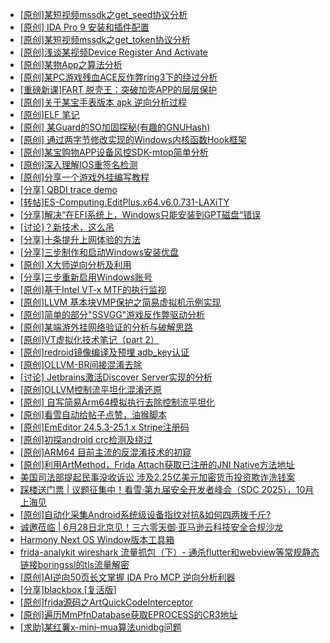 + [[原创]某短视频mssdk之get_seed协议分析](https://bbs.kanxue.com/thread-287288.htm)
+ [[原创] IDA Pro 9 安装和插件配置](https://bbs.kanxue.com/thread-285604.htm)
+ [[原创]某短视频mssdk之get_token协议分析](https://bbs.kanxue.com/thread-287008.htm)
+ [[原创]浅谈某视频Device Register And Activate](https://bbs.kanxue.com/thread-287316.htm)
+ [[原创]某物App之算法分析](https://bbs.kanxue.com/thread-287289.htm)
+ [[原创]某PC游戏残血ACE反作弊ring3下的绕过分析](https://bbs.kanxue.com/thread-284667.htm)
+ [[重磅新课]FART 脱壳王：突破加壳APP的层层保护](https://bbs.kanxue.com/thread-282921.htm)
+ [[原创]关于某宝手表版本 apk 逆向分析过程](https://bbs.kanxue.com/thread-287025.htm)
+ [[原创]ELF 笔记](https://bbs.kanxue.com/thread-287319.htm)
+ [[原创] 某Guard的SO加固探秘(有趣的GNUHash)](https://bbs.kanxue.com/thread-287303.htm)
+ [[原创] 通过两字节修改实现的Windows内核函数Hook框架](https://bbs.kanxue.com/thread-286868.htm)
+ [[原创]某宝购物APP设备风控SDK-mtop简单分析](https://bbs.kanxue.com/thread-284241.htm)
+ [[原创]深入理解IOS重签名检测](https://bbs.kanxue.com/thread-287185.htm)
+ [[原创]分享一个游戏外挂编写教程](https://bbs.kanxue.com/thread-286912.htm)
+ [[分享] QBDI trace demo](https://bbs.kanxue.com/thread-285857.htm)
+ [[转帖]ES-Computing.EditPlus.x64.v6.0.731-LAXiTY](https://bbs.kanxue.com/thread-287325.htm)
+ [[分享]解决“在EFI系统上，Windows只能安装到GPT磁盘“错误](https://bbs.kanxue.com/thread-287299.htm)
+ [[讨论]？新技术，这么吊](https://bbs.kanxue.com/thread-287291.htm)
+ [[分享]十条提升上网体验的方法](https://bbs.kanxue.com/thread-287318.htm)
+ [[分享]三步制作和启动Windows安装优盘](https://bbs.kanxue.com/thread-287305.htm)
+ [[原创] X大师逆向分析及利用](https://bbs.kanxue.com/thread-287306.htm)
+ [[分享]三步重新启用Windows账号](https://bbs.kanxue.com/thread-287313.htm)
+ [[原创]基于Intel VT-x MTF的执行监视](https://bbs.kanxue.com/thread-287146.htm)
+ [[原创]LLVM 基本块VMP保护之简易虚拟机示例实现](https://bbs.kanxue.com/thread-287259.htm)
+ [[原创]简单的部分"SSVGG"游戏反作弊驱动分析](https://bbs.kanxue.com/thread-286409.htm)
+ [[原创]某端游外挂网络验证的分析与破解思路](https://bbs.kanxue.com/thread-286748.htm)
+ [[原创]VT虚拟化技术笔记（part 2）](https://bbs.kanxue.com/thread-271869.htm)
+ [[原创]redroid镜像编译及预埋 adb_key认证](https://bbs.kanxue.com/thread-287127.htm)
+ [[原创]OLLVM-BR间接混淆去除](https://bbs.kanxue.com/thread-287262.htm)
+ [[讨论] Jetbrains激活Discover Server实现的分析](https://bbs.kanxue.com/thread-283941.htm)
+ [[原创]OLLVM控制流平坦化混淆还原](https://bbs.kanxue.com/thread-286151.htm)
+ [[原创] 自写简易Arm64模拟执行去除控制流平坦化](https://bbs.kanxue.com/thread-284890.htm)
+ [[原创]看雪自动给帖子点赞，油猴脚本](https://bbs.kanxue.com/thread-287330.htm)
+ [[原创]EmEditor 24.5.3-25.1.x Stripe注册码](https://bbs.kanxue.com/thread-287236.htm)
+ [[原创]初探android crc检测及绕过](https://bbs.kanxue.com/thread-285790.htm)
+ [[原创]ARM64 目前主流的反混淆技术的初窥](https://bbs.kanxue.com/thread-285567.htm)
+ [[原创]利用ArtMethod，Frida Attach获取已注册的JNI Native方法地址](https://bbs.kanxue.com/thread-287331.htm)
+ [美国司法部提起民事没收诉讼 涉及2.25亿美元加密货币投资欺诈洗钱案](https://bbs.kanxue.com/thread-287329.htm)
+ [踩楼送门票 | 议题征集中！看雪·第九届安全开发者峰会（SDC 2025），10月上海见](https://bbs.kanxue.com/thread-285672.htm)
+ [[原创]自动化采集Android系统级设备指纹对抗&如何四两拨千斤?](https://bbs.kanxue.com/thread-281889.htm)
+ [诚邀莅临 | 6月28日北京见！三六零天御·亚马逊云科技安全合规沙龙](https://bbs.kanxue.com/thread-287332.htm)
+ [Harmony Next OS Window版本工具箱](https://bbs.kanxue.com/thread-284829.htm)
+ [frida-analykit   wireshark 流量抓包（下）- 通杀flutter和webview等常规静态链接boringssl的tls流量解密](https://bbs.kanxue.com/thread-286620.htm)
+ [[原创]AI逆向50页长文掌握 IDA Pro MCP 逆向分析利器](https://bbs.kanxue.com/thread-286813.htm)
+ [[分享]blackbox [复活版]](https://bbs.kanxue.com/thread-286308.htm)
+ [[原创]frida源码之ArtQuickCodeInterceptor](https://bbs.kanxue.com/thread-287333.htm)
+ [[原创]遍历MmPfnDatabase获取EPROCESS的CR3地址](https://bbs.kanxue.com/thread-286598.htm)
+ [[求助]某红薯x-mini-mua算法unidbg问题](https://bbs.kanxue.com/thread-287041.htm)

